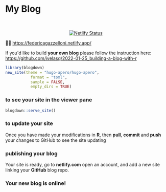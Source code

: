 # My Blog

</div>
<br>
<div align="center">
 
[![Netlify Status](https://api.netlify.com/api/v1/badges/d2da763f-17f7-4fe4-9013-7b76224438ea/deploy-status)](https://app.netlify.com/sites/federicagazzelloni/deploys)

</div>

✍🏻 https://federicagazzelloni.netlify.app/

If you'd like to build **your own blog** please follow the instruction here: https://github.com/ivelasq/2022-01-25_building-a-blog-with-r

```r
library(blogdown)
new_site(theme = "hugo-apero/hugo-apero", 
           format = "toml",
           sample = FALSE,
           empty_dirs = TRUE)
```

### to see your site in the viewer pane

```r
blogdown::serve_site()
```

### to update your site
Once you have made your modifications in **R**, then **pull**, **commit** and **push** your changes to GitHub to see the site updating

### publishing your blog
Your site is ready, go to **netlify.com** open an account, and add a new site linking your **GitHub** blog repo.

### Your new blog is online!
